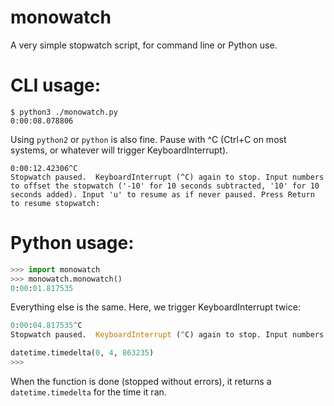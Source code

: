# monowatch
A very simple stopwatch script, for command line or Python use.

# CLI usage:
```
$ python3 ./monowatch.py
0:00:08.078806
```

Using `python2` or `python` is also fine. Pause with ^C (Ctrl+C on most systems, or whatever will trigger KeyboardInterrupt).

```
0:00:12.42306^C
Stopwatch paused.  KeyboardInterrupt (^C) again to stop. Input numbers to offset the stopwatch ('-10' for 10 seconds subtracted, '10' for 10 seconds added). Input 'u' to resume as if never paused. Press Return to resume stopwatch: 
```

# Python usage:
```python
>>> import monowatch
>>> monowatch.monowatch()
0:00:01.817535
```

Everything else is the same. Here, we trigger KeyboardInterrupt twice:

```python
0:00:04.817535^C
Stopwatch paused.  KeyboardInterrupt (^C) again to stop. Input numbers to offset the stopwatch ('-10' for 10 seconds subtracted, '10' for 10 seconds added). Input 'u' to resume as if never paused. Press Return to resume stopwatch: 

datetime.timedelta(0, 4, 863235)
>>>
```

When the function is done (stopped without errors), it returns a `datetime.timedelta` for the time it ran.
